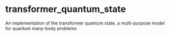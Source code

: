 # transformer_quantum_state
An implementation of the transformer quantum state, a multi-purpose model for quantum many-body problems

